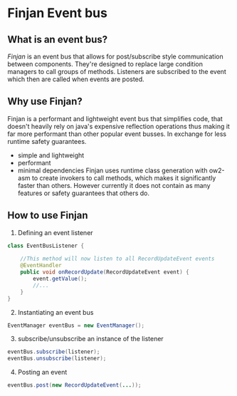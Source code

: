 # Finjan Event bus

## What is an event bus?
*Finjan* is an event bus that allows for post/subscribe style communication between components.
They're designed to replace large condition managers to call groups of methods. 
Listeners are subscribed to the event which then are called when events are posted.

## Why use Finjan?
Finjan is a performant and lightweight event bus that simplifies code, 
that doesn't heavily rely on java's expensive reflection operations thus making it far more
performant than other popular event busses. In exchange for less runtime safety guarantees.
- simple and lightweight
- performant
- minimal dependencies
Finjan uses runtime class generation with ow2-asm to create invokers to call methods, 
which makes it significantly faster than others. However currently it does not contain as 
many features or safety guarantees that others do.

## How to use Finjan

1. Defining an event listener
```java
class EventBusListener {
    
    //This method will now listen to all RecordUpdateEvent events
    @EventHandler
    public void onRecordUpdate(RecordUpdateEvent event) {
        event.getValue();
        //...
    }
}
```

2. Instantiating an event bus
```java
EventManager eventBus = new EventManager();
```

3. subscribe/unsubscribe an instance of the listener
```java
eventBus.subscribe(listener);
eventBus.unsubscribe(listener);

```

4. Posting an event
```java
eventBus.post(new RecordUpdateEvent(...));
```
